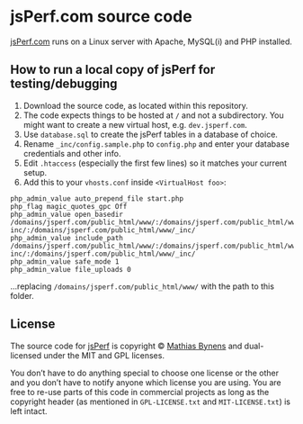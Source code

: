 # jsPerf.com source code

[jsPerf.com](http://jsperf.com/) runs on a Linux server with Apache, MySQL(i) and PHP installed.

## How to run a local copy of jsPerf for testing/debugging

1. Download the source code, as located within this repository.
2. The code expects things to be hosted at `/` and not a subdirectory. You might want to create a new virtual host, e.g. `dev.jsperf.com`.
3. Use `database.sql` to create the jsPerf tables in a database of choice.
4. Rename `_inc/config.sample.php` to `config.php` and enter your database credentials and other info.
5. Edit `.htaccess` (especially the first few lines) so it matches your current setup.
6. Add this to your `vhosts.conf` inside `<VirtualHost foo>`:

```
php_admin_value auto_prepend_file start.php
php_flag magic_quotes_gpc Off
php_admin_value open_basedir /domains/jsperf.com/public_html/www/:/domains/jsperf.com/public_html/www/_tpl/:/domains/jsperf.com/public_html/www/_tpl/tpl-inc/:/domains/jsperf.com/public_html/www/_inc/
php_admin_value include_path /domains/jsperf.com/public_html/www/:/domains/jsperf.com/public_html/www/_tpl/:/domains/jsperf.com/public_html/www/_tpl/tpl-inc/:/domains/jsperf.com/public_html/www/_inc/
php_admin_value safe_mode 1
php_admin_value file_uploads 0
```

…replacing `/domains/jsperf.com/public_html/www/` with the path to this folder.

## License

The source code for [jsPerf](http://jsperf.com/) is copyright © [Mathias Bynens](http://mathiasbynens.be/) and dual-licensed under the MIT and GPL licenses.

You don’t have to do anything special to choose one license or the other and you don’t have to notify anyone which license you are using. You are free to re-use parts of this code in commercial projects as long as the copyright header (as mentioned in `GPL-LICENSE.txt` and `MIT-LICENSE.txt`) is left intact.